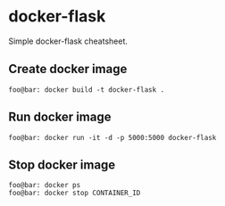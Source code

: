 # docker-flask

Simple docker-flask cheatsheet.

## Create docker image
```console   
foo@bar: docker build -t docker-flask .
```



## Run docker image
```console 
foo@bar: docker run -it -d -p 5000:5000 docker-flask
```

## Stop docker image
```console 
foo@bar: docker ps
foo@bar: docker stop CONTAINER_ID
```

